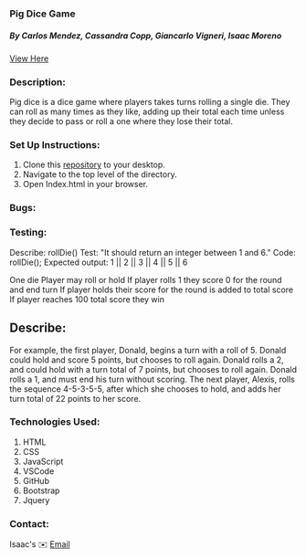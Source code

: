 ### Pig Dice Game

##### By Carlos Mendez, Cassandra Copp, Giancarlo Vigneri, Isaac Moreno

[View Here]()

### Description:

Pig dice is a dice game where players takes turns rolling a single die. They can roll as many times as they like, adding up their total each time unless they decide to pass or roll a one where they lose their total.

### Set Up Instructions:

1. Clone this [repository]() to your desktop.
2. Navigate to the top level of the directory.
3. Open Index.html in your browser.

### Bugs:

### Testing:

Describe: rollDie()
Test: "It should return an integer between 1 and 6."
Code: rollDie();
Expected output: 1 || 2 || 3 || 4 || 5 || 6

One die
Player may roll or hold
If player rolls 1 they score 0 for the round and end turn
If player holds their score for the round is added to total score
If player reaches 100 total score they win

## Describe:

For example, the first player, Donald, begins a turn with a roll of 5. Donald could hold and score 5 points, but chooses to roll again. Donald rolls a 2, and could hold with a turn total of 7 points, but chooses to roll again. Donald rolls a 1, and must end his turn without scoring. The next player, Alexis, rolls the sequence 4-5-3-5-5, after which she chooses to hold, and adds her turn total of 22 points to her score.

### Technologies Used:

1. HTML
2. CSS
3. JavaScript
4. VSCode
5. GitHub
6. Bootstrap
7. Jquery

### Contact:

Isaac's ✉️ [Email](mailto:ipdxcreative@gmail.com)

<!-- ### Licenses:

MIT &copy; 2021 Carlos Mendez, Cassandra Copp, Giancarlo Vigneri, Isaac Moreno -->
